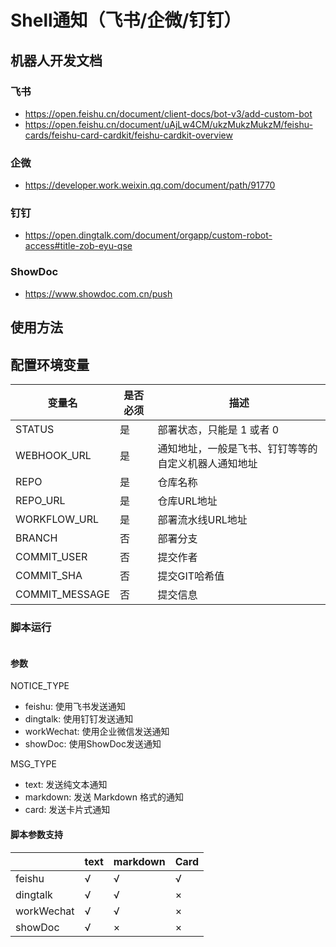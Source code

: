 # Shell通知（飞书/企微/钉钉）

## 机器人开发文档
### 飞书
- https://open.feishu.cn/document/client-docs/bot-v3/add-custom-bot
- https://open.feishu.cn/document/uAjLw4CM/ukzMukzMukzM/feishu-cards/feishu-card-cardkit/feishu-cardkit-overview
### 企微
- https://developer.work.weixin.qq.com/document/path/91770
### 钉钉
- https://open.dingtalk.com/document/orgapp/custom-robot-access#title-zob-eyu-qse
### ShowDoc
- https://www.showdoc.com.cn/push

## 使用方法
## 配置环境变量
| 变量名         | 是否必须 | 描述                                                 |
| -------------- |------| ---------------------------------------------------- |
| STATUS         | 是    | 部署状态，只能是 1 或者 0                            |
| WEBHOOK_URL    | 是    | 通知地址，一般是飞书、钉钉等等的自定义机器人通知地址 |
| REPO           | 是    | 仓库名称                                             |
| REPO_URL       | 是    | 仓库URL地址                                          |
| WORKFLOW_URL   | 是    | 部署流水线URL地址                                    |
| BRANCH         | 否    | 部署分支                                             |
| COMMIT_USER    | 否    | 提交作者                                             |
| COMMIT_SHA     | 否    | 提交GIT哈希值                                        |
| COMMIT_MESSAGE | 否    | 提交信息                                             |


### 脚本运行
```bash
```

#### 参数
NOTICE_TYPE
- feishu: 使用飞书发送通知
- dingtalk: 使用钉钉发送通知
- workWechat: 使用企业微信发送通知
- showDoc: 使用ShowDoc发送通知

MSG_TYPE
- text: 发送纯文本通知
- markdown: 发送 Markdown 格式的通知
- card: 发送卡片式通知

#### 脚本参数支持
|            | text | markdown | Card |
| ---------- | ---- | ------- | ---- |
| feishu     | √    | √       | √    |
| dingtalk   | √    | √       | ×    |
| workWechat | √    | √       | ×    |
| showDoc    | √    | ×       | ×    |


